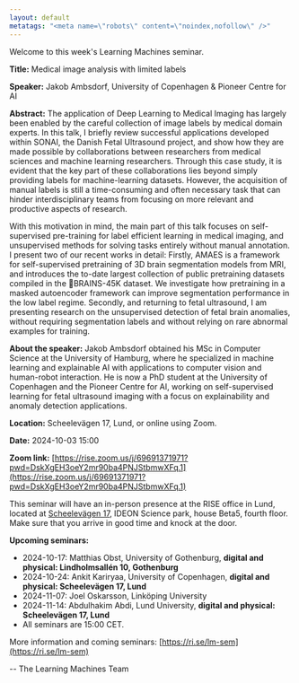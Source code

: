 ```yaml
---
layout: default
metatags: "<meta name=\"robots\" content=\"noindex,nofollow\" />"
---
```

Welcome to this week's Learning Machines seminar.

**Title:** Medical image analysis with limited labels

**Speaker:** Jakob Ambsdorf, University of Copenhagen & Pioneer Centre for AI

**Abstract:** The application of Deep Learning to Medical Imaging has largely been enabled by the careful collection of image labels by medical domain experts. In this talk, I briefly review successful applications developed within SONAI, the Danish Fetal Ultrasound project, and show how they are made possible by collaborations between researchers from medical sciences and machine learning researchers. Through this case study, it is evident that the key part of these collaborations lies beyond simply providing labels for machine-learning datasets. However, the acquisition of manual labels is still a time-consuming and often necessary task that can hinder interdisciplinary teams from focusing on more relevant and productive aspects of research.

With this motivation in mind, the main part of this talk focuses on self-supervised pre-training for label efficient learning in medical imaging, and unsupervised methods for solving tasks entirely without manual annotation. I present two of our recent works in detail: Firstly, AMAES is a framework for self-supervised pretraining of 3D brain segmentation models from MRI, and introduces the to-date largest collection of public pretraining datasets compiled in the 🧠BRAINS-45K dataset. We investigate how pretraining in a masked autoencoder framework can improve segmentation performance in the low label regime. Secondly, and returning to fetal ultrasound, I am presenting research on the unsupervised detection of fetal brain anomalies, without requiring segmentation labels and without relying on rare abnormal examples for training.

**About the speaker:** Jakob Ambsdorf obtained his MSc in Computer Science at the University of Hamburg, where he specialized in machine learning and explainable AI with applications to computer vision and human-robot interaction. He is now a PhD student at the University of Copenhagen and the Pioneer Centre for AI, working on self-supervised learning for fetal ultrasound imaging with a focus on explainability and anomaly detection applications.

**Location:** Scheelevägen 17, Lund, or online using Zoom.

**Date:** 2024-10-03 15:00

**Zoom link:** [https://rise.zoom.us/j/69691371971?pwd=DskXgEH3oeY2mr90ba4PNJStbmwXFq.1](https://rise.zoom.us/j/69691371971?pwd=DskXgEH3oeY2mr90ba4PNJStbmwXFq.1)


This seminar will have an in-person presence at the RISE office in Lund, located at [Scheelevägen 17](https://maps.app.goo.gl/6uW4R8HYKZgwxe9L7), IDEON Science park, house Beta5, fourth floor. Make sure that you arrive in good time and knock at the door.


**Upcoming seminars:**

* 2024-10-17: Matthias Obst, University of Gothenburg, **digital and physical: Lindholmsallén 10, Gothenburg**
* 2024-10-24: Ankit Kariryaa, University of Copenhagen, **digital and physical: Scheelevägen 17, Lund**
* 2024-11-07: Joel Oskarsson, Linköping University
* 2024-11-14: Abdulhakim Abdi, Lund University, **digital and physical: Scheelevägen 17, Lund**
* All seminars are 15:00 CET.

More information and coming seminars: [https://ri.se/lm-sem](https://ri.se/lm-sem)

-- The Learning Machines Team

